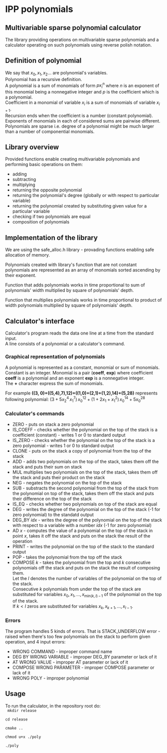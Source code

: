 # IPP polynomials

## Multivariable sparse polynomial calculator

The library providing operations on multivariable sparse polynomials and a calculator operating on such polynomials using reverse polish notation.

## Definition of polynomial 
We say that $x_0, x_1, x_2 \dots$ are polynomial's variables.\
Polynomial has a recursive definition. \
A polynomial is a sum of monomials of form $px_i^n$ where $n$ is an exponent of this monomial being a nonnegative integer and $p$ is the coefficient which is a polynomial.\
Coefficient in a monomial of variable $x_i$ is a sum of monomials of variable $x_{i+1}$.\
Recursion ends when the coefficient is a number (constant polynomial).\
Exponents of monomials in each of considered sums are pairwise different.\
Polynomials are sparse i.e. degree of a polynomial might be much larger than a number of componential monomials. 

## Library overview

Provided functions enable creating multivariable polynomials and performing basic operations on them:

- adding
- subtracting
- multiplying 
- returning the opposite polynomial
- returning the polynomial's degree (globally or with respect to particular variable)
- returning the polynomial created by substituting given value for a particular variable
- checking if two polynomials are equal
- composition of polynomials

## Implementation of the library

We are using the safe_alloc.h library - provading functions enabling safe allocation of memory.

Polynomials created with library's function that are not constant polynomials are represented as an array of monomials sorted ascending by their exponent.

Function that adds polynomials works in time proportional to sum of polynomials' width multiplied by square of polynomials' depth.

Function that multiplies polynomials works in time proportional to product of width polynomials multiplied by square of polynomials' depth.

## Calculator's interface

Calculator's program reads the data one line at a time from the standard input.\
A line consists of a polynomial or a calculator's command.

### Graphical representation of polynomials
A polynomial is represented as a constant, monomial or sum of monomials.\
Constant is an integer. Monomial is a pair (**coeff**, **exp**) where coefficient **coeff** is a polynomial and an exponent **exp** is a nonnegative integer.\
The **+** character express the sum of monomials.

For example **((3, 0)+((5,4),7),12)+((1,0)+(2,1)+(1,2),14)+(5,28)** represents following polynomial:
$(3 + 5x_2^4 \, x_1^7) \, x_0^{12} + (1 + 2x_1 + x_1^2) \, x_0^{14} + 5x_0^{28}$

### Calculator's commands

- ZERO - puts on stack a zero polynomial
- IS_COEFF - checks whether the polynomial on the top of the stack is a coefficient (constant) - writes 1 or 0 to standard output
- IS_ZERO - checks whether the polynomial on the top of the stack is a zero polynomial - writes 1 or 0 to standard output
- CLONE - puts on the stack a copy of polynomial from the top of the stack
- ADD - adds two polynomials on the top of the stack, takes them off the stack and puts their sum on stack
- MUL multiplies two polynomials on the top of the stack, takes them off the stack and puts their product on the stack
- NEG - negates the polynomial on the top of the stack
- SUB - substracts the second polynomial from the top of the stack from the polynomial on top of the stack, takes them off the stack and puts their difference on the top of the stack
- IS_EQ - checks whether two polynomials on top of the stack are equal
- DEG - writes the degree of the polynomial on the top of the stack (-1 for zero polynomial) to the standatd output
- DEG_BY *idx* - writes the degree of the polynomial on the top of the stack with respect to a variable with a number *idx* (-1 for zero polynomial)
- AD *x* - computes the value of a polynomial on the top of the stack in point *x*, takes it off the stack and puts on the stack the result of the operation
- PRINT - writes the polynomial on the top of the stack to the standard output
- POP - takes the polynomial from the top off the stack
- COMPOSE $k$ - takes the polynomial from the top and *k* consecutive polynomials off the stack and puts on the stack the result of composing them.\
Let the $l$ denotes the number of variables of the polynomial on the top of the stack.\
Consecutive $k$ polynomials from under the top of the stack are substituted for variables $x_0, x_1, \dots, x_{\mathrm{min}(k, l) \, - \, 1}$ of the polynomial on the top of the stack.\
If $k < l$ zeros are substituted for variables $x_k, x_{k+1}, \dots, x_{l-1}$.

### Errors
The program handles 5 kinds of errors. That is STACK_UNDERFLOW error - raised when there's too few polynomials on the stack to perform given operation, and 4 input errors:

- WRONG COMMAND - improper command name
- DEG BY WRONG VARIABLE - improper DEG_BY parameter or lack of it
- AT WRONG VALUE - improper AT parameter or lack of it
- COMPOSE WRONG PARAMETER - improper COMPOSE parameter or lack of it
- WRONG POLY - improper polynomial

## Usage

To run the calculator, in the repository root do:\
<code>
mkdir release\
cd release\
cmake ..\
chmod u+x ./poly\
./poly
</code>

